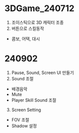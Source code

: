 # 3DGame_240712
1. 조이스틱으로 3D 캐릭터 조종
2. 버튼으로 스킬동작
- 콤보, 어택, 대시

# 240902
1. Pause, Sound, Screen UI 만들기
2. Sound 조절
- 배경음악
- Mute
- Player Skill Sound 조절
3. Screen Setting
- FOV 조절
- Shadow 설정
